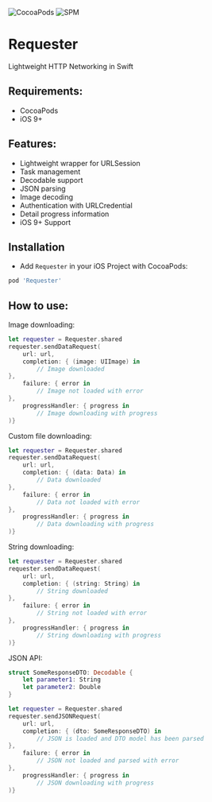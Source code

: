 ![CocoaPods](https://cocoapod-badges.herokuapp.com/v/Requester/badge.png)
![SPM](https://img.shields.io/badge/SPM-supported-DE5C43.svg?style=flat)

# Requester

Lightweight HTTP Networking in Swift

## Requirements:
- CocoaPods
- iOS 9+

## Features:
- Lightweight wrapper for URLSession
- Task management
- Decodable support
- JSON parsing
- Image decoding
- Authentication with URLCredential
- Detail progress information
- iOS 9+ Support

## Installation
- Add `Requester` in your iOS Project with CocoaPods:
```ruby
pod 'Requester'
```

## How to use:
Image downloading:
```swift
let requester = Requester.shared
requester.sendDataRequest(
    url: url,
    completion: { (image: UIImage) in
        // Image downloaded
},
    failure: { error in
        // Image not loaded with error
},
    progressHandler: { progress in
        // Image downloading with progress
)}
```

Custom file downloading:
```swift
let requester = Requester.shared
requester.sendDataRequest(
    url: url,
    completion: { (data: Data) in
        // Data downloaded
},
    failure: { error in
        // Data not loaded with error
},
    progressHandler: { progress in
        // Data downloading with progress
)}
```

String downloading:
```swift
let requester = Requester.shared
requester.sendDataRequest(
    url: url,
    completion: { (string: String) in
        // String downloaded
},
    failure: { error in
        // String not loaded with error
},
    progressHandler: { progress in
        // String downloading with progress
)}
```

JSON API:
```swift
struct SomeResponseDTO: Decodable {
    let parameter1: String
    let parameter2: Double
}

let requester = Requester.shared
requester.sendJSONRequest(
    url: url,
    completion: { (dto: SomeResponseDTO) in
        // JSON is loaded and DTO model has been parsed
},
    failure: { error in
        // JSON not loaded and parsed with error
},
    progressHandler: { progress in
        // JSON downloading with progress
)}
```

